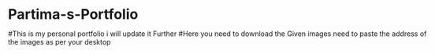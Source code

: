 # Partima-s-Portfolio
#This is my personal portfolio i will update it Further
#Here you need to download the Given images need to paste the address of the images as per your desktop
<!DOCTYPE html>
<html lang="en">

<head>
    <meta charset="UTF-8">
    <meta http-equiv="X-UA-Compatible" content="IE=edge">
    <meta name="viewport" content="width=device-width, initial-scale=1.0">
    <title>Partima - Developer Portfolio</title>
    <link rel="preconnect" href="https://fonts.googleapis.com">
    <link rel="preconnect" href="https://fonts.gstatic.com" crossorigin>
    <link href="https://fonts.googleapis.com/css2?family=Poppins:ital,wght@1,200;1,500&display=swap" rel="stylesheet">
    <style>
        * {
            margin: 0;
            padding: 0;
        }

        body {
            background-color: rgb(0, 0, 33);
            color: aliceblue;
            font-family: 'Poppins', sans-serif;
        }

        nav {
            display: flex;
            justify-content: space-around;
            align-items: center;
            height: 80px;
            background-color: rgb(18, 18, 62);
        }

        nav ul {
            display: flex;
            justify-self: center;
        }

        nav ul li {
            list-style: none;
            margin: 0 23px;
        }

        nav ul li a {
            text-decoration: none;
            color: white;
        }

        nav ul li a:hover {
            color: rgb(155, 155, 236);
            font-size: 1.02rem;
        }

        main hr {
            border: 0;
            background: #9c97f1;
            height: 1.2px;
            margin: 60px 84px;
        }

        .left {
            font-size: 1.5rem;
        }

        .firstsection {
            display: flex;
            justify-content: space-around;
            align-items: center;
            margin: 100px 0;


        }

        .firstsection>div {
            width: 38%;

        }

        .leftsection {
            font-size: 3rem;
        }

        .leftsection .btn {
            padding: 12px;
            background: rgb(26 26 53);
            color: white;
            border-radius: 6px;
            font-size: 20px;
            cursor: pointer;
        }

        .leftsection .buttons {
            padding: 50px 0;
        }

        .rightsection img {
            width: 80%;
        }

        .purple {
            color: rgb(186, 133, 235);

        }

        .text-gray {
            color: gray;
        }

        #element {
            color: rgb(186, 133, 235);
        }

        .secondsection {
            max-width: 80vw;
            margin: auto;
            height: 80vh;
        }

        .secondsection h1 {
            font-size: 1.9rem;
        }

        .secondsection .box {
            background: white;
            width: 77vw;
            height: 2px;
            margin: 56px 0;
            display: flex;
        }

        .secondsection .vertical {
            height: 93px;
            width: 1px;
            background-color: white;
            margin: 0 12vw;

        }

        .image-top {
            width: 40px;
            position: relative;
            top: -50px;
            left: -9px;
        }

        .vertical-title {
            position: relative;
            top: 48px;
            width: 150px;
            font-size: 16px;

        }

        .vertical-desc {
            position: relative;
            top: 60px;
            color: gray;
            width: 150px;
            font-size: 11px;
        }

        footer {
            background-color: rgb(7, 2, 21);
        }

        .footer {
            display: flex;
            padding: 23px 122px;
            justify-content: space-evenly;
        }

        footer.ul {
            list-style: none;
        }

        .footer>div {
            width: 223px;
        }

        footer .footer-rights {
            text-align: center;
            color: gray;
            padding: 12px 0;
        }

        @media screen and (max-width: 1200px) {
            .box{
                flex-direction: column;
            }
            .vertical-title , .vertical-desc{
                left: 40px;
            }
            .secondsection .box{
                width: 50vw;
            }
            nav{
                flex-direction: column;
            }
            
            .secondsection .vertical{
                height: unset;
            }
            .firstsection {
                flex-direction: column-reverse;
            }
            .leftsection{
                width: 100% !important;
                display: flex;
                flex-direction: column;
                justify-content: center;
                align-items: center;
            }
            .rightsection{
                width: 700px !important;
                display: flex;
                justify-content: center;
            }
            .rightsection img{
                width: 45vw;
                margin-bottom: 73px;
            }
            .image-top{
                top: 100px;
            }
            .secondsection{
                max-width: 80vw;
                margin: auto;
                height: 141vh;
            }
            body{
                min-width: fit-content;
            }
            
        }
    </style>

</head>

<body>
    <header>
        <nav>
            <div class="left">Partima's Portfolio</div>
            <div class="right">
                <ul>
                    <li><a href="/">Home</a></li>
                    <li><a href="/">About</a></li>
                    <li><a href="/">Project</a></li>
                    <li><a href="/">Contact Me</a></li>
                </ul>
            </div>
        </nav>
    </header>

    <main>
        <section class="firstsection">
            <div class="leftsection">
                <div>Hi,My name is <span class="purple">Partima Jain.</span></div>
                <div>I am Passionate</div>
                <span id="element"></span>
                <div class="buttons">
                    <button class="btn">Download Resume</button>
                    <button class="btn">Visit Github</button>
                </div>
            </div>
            <div class="rightsection">
                <img src="/Users/partimajain/Downloads/pari.jpeg" alt="Pari image" width="150" height="500">
            </div>

        </section>
        <hr>
        <section class="secondsection">
            <span class="text-gray"> What I have Studied so far </span>
            <h1>Education</h1>
            <div class="box">
                <div class="vertical">
                    <img class="image-top" src="/Users/partimajain/Desktop/dav.png" alt="">
                    <div class="vertical-title">
                        10th From DAV School,Tohana(2019)
                    </div>
                    <div class="vertical-desc">
                        I scored 70% in my 10th-grade exams!.
                    </div>
                </div>
                <div class="vertical">
                    <img class="image-top" src="/Users/partimajain/Desktop/rigveda.png" alt="">
                    <div class="vertical-title">
                        12th From Rigveda International School,Tohana(2021)
                    </div>
                    <div class="vertical-desc">
                        I scored 76% in my 12th-grade exams!..
                    </div>
                </div>
                <div class="vertical">
                    <img class="image-top" src="/Users/partimajain/Desktop/cgc.png" alt="">
                    <div class="vertical-title">
                        Btech(AiMl) From CGC,Jhanjheri(2021-2025)
                    </div>
                    <div class="vertical-desc">
                        I aced the previous semester with an 86% (4th Sem).
                    </div>
                </div>

            </div>
        </section>
    </main>
    <footer>
        <div class="footer">
            <div class="footer-first">
                Partima's Portfolio
            </div>
            <div class="footer-second">
                <ul>
                    <li>Home</li>
                    <li>About</li>
                    <li>Project</li>
                    <li>contact</li>
                </ul>
            </div>
            <div class="footer-third"></div>
            <div class="footer-fourth"></div>
        </div>
        <div class="footer-rights">
            Copyright &#169;partimasportfolio.com | All rights reserved
        </div>
    </footer>

    <script src="https://unpkg.com/typed.js@2.1.0/dist/typed.umd.js"></script>
    <script>
        var typed = new Typed('#element', {
            strings: ['Software Developer.', 'Full Stack Developer.'],
            typeSpeed: 50,
        });
    </script>
</body>

</html>
